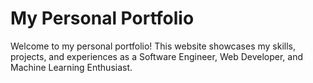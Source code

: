# My Personal Portfolio

Welcome to my personal portfolio! This website showcases my skills, projects, and experiences as a Software Engineer, Web Developer, and Machine Learning Enthusiast.
